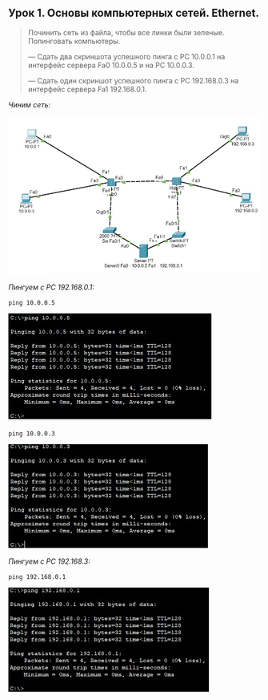 ## Урок 1. Основы компьютерных сетей. Ethernet.

> Починить сеть из файла, чтобы все линки были зеленые. Попинговать компьютеры. 
>
> — Сдать два скриншота успешного пинга с РС 10.0.0.1 на интерфейс сервера Fa0 10.0.0.5 и на PC 10.0.0.3.
>
> — Сдать один скриншот успешного пинга с РС 192.168.0.3 на интерфейс сервера Fa1 192.168.0.1.

_Чиним сеть:_

![scr-1.jpg](./files/scr-1.jpg)

_Пингуем с PC 192.168.0.1:_

```
ping 10.0.0.5
```

![scr-2.jpg](./files/scr-2.jpg)

```
ping 10.0.0.3
```

![scr-3.jpg](./files/scr-3.jpg)

_Пингуем с PC 192.168.3:_

```
ping 192.168.0.1
```
![scr-4.jpg](./files/scr-4.jpg)
